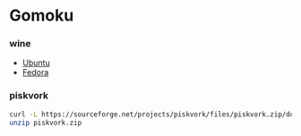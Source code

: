 # Gomoku

### wine
* [Ubuntu](https://wiki.winehq.org/Ubuntu)
* [Fedora](https://wiki.winehq.org/Fedora)

### piskvork
``` bash
curl -L https://sourceforge.net/projects/piskvork/files/piskvork.zip/download -o piskvork.zip
unzip piskvork.zip
```
